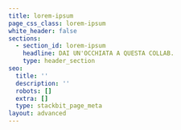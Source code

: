 ```yaml
---
title: lorem-ipsum
page_css_class: lorem-ipsum
white_header: false
sections:
  - section_id: lorem-ipsum
    headline: DAI UN'OCCHIATA A QUESTA COLLAB.
    type: header_section
seo:
  title: ''
  description: ''
  robots: []
  extra: []
  type: stackbit_page_meta
layout: advanced
---
```

